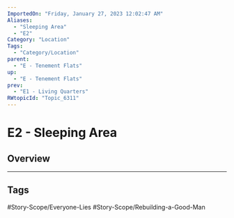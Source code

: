 ```yaml
---
ImportedOn: "Friday, January 27, 2023 12:02:47 AM"
Aliases:
  - "Sleeping Area"
  - "E2"
Category: "Location"
Tags:
  - "Category/Location"
parent:
  - "E - Tenement Flats"
up:
  - "E - Tenement Flats"
prev:
  - "E1 - Living Quarters"
RWtopicId: "Topic_6311"
---
```

# E2 - Sleeping Area
## Overview

---
## Tags
#Story-Scope/Everyone-Lies #Story-Scope/Rebuilding-a-Good-Man

